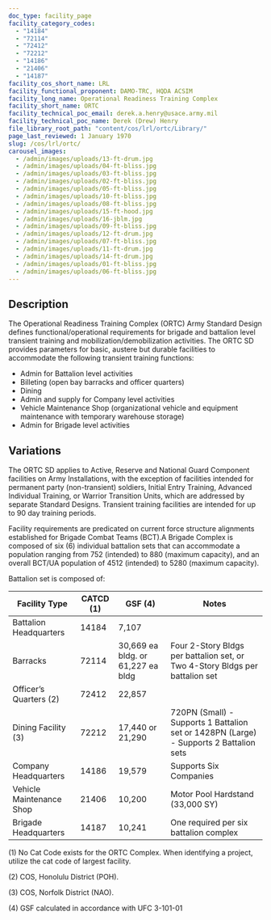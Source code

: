 ```yaml
---
doc_type: facility_page
facility_category_codes:
  - "14184"
  - "72114"
  - "72412"
  - "72212"
  - "14186"
  - "21406"
  - "14187"
facility_cos_short_name: LRL
facility_functional_proponent: DAMO-TRC, HQDA ACSIM
facility_long_name: Operational Readiness Training Complex
facility_short_name: ORTC
facility_technical_poc_email: derek.a.henry@usace.army.mil
facility_technical_poc_name: Derek (Drew) Henry
file_library_root_path: "content/cos/lrl/ortc/Library/"
page_last_reviewed: 1 January 1970
slug: /cos/lrl/ortc/
carousel_images:
  - /admin/images/uploads/13-ft-drum.jpg
  - /admin/images/uploads/04-ft-bliss.jpg
  - /admin/images/uploads/03-ft-bliss.jpg
  - /admin/images/uploads/02-ft-bliss.jpg
  - /admin/images/uploads/05-ft-bliss.jpg
  - /admin/images/uploads/10-ft-bliss.jpg
  - /admin/images/uploads/08-ft-bliss.jpg
  - /admin/images/uploads/15-ft-hood.jpg
  - /admin/images/uploads/16-jblm.jpg
  - /admin/images/uploads/09-ft-bliss.jpg
  - /admin/images/uploads/12-ft-drum.jpg
  - /admin/images/uploads/07-ft-bliss.jpg
  - /admin/images/uploads/11-ft-drum.jpg
  - /admin/images/uploads/14-ft-drum.jpg
  - /admin/images/uploads/01-ft-bliss.jpg
  - /admin/images/uploads/06-ft-bliss.jpg
---
```


## Description

The Operational Readiness Training Complex (ORTC) Army Standard Design defines functional/operational requirements for brigade and battalion level transient training and mobilization/demobilization activities. The ORTC SD provides parameters for basic, austere but durable facilities to accommodate the following transient training functions:

- Admin for Battalion level activities
- Billeting (open bay barracks and officer quarters)
- Dining
- Admin and supply for Company level activities
- Vehicle Maintenance Shop (organizational vehicle and equipment maintenance with temporary warehouse storage)
- Admin for Brigade level activities

## Variations

The ORTC SD applies to Active, Reserve and National Guard Component facilities on Army Installations, with the exception of facilities intended for permanent party (non-transient) soldiers, Initial Entry Training, Advanced Individual Training, or Warrior Transition Units, which are addressed by separate Standard Designs. Transient training facilities are intended for up to 90 day training periods.

Facility requirements are predicated on current force structure alignments established for Brigade Combat Teams (BCT).A Brigade Complex is composed of six (6) individual battalion sets that can accommodate a population ranging from 752 (intended) to 880 (maximum capacity), and an overall BCT/UA population of 4512 (intended) to 5280 (maximum capacity).

Battalion set is composed of:

| Facility Type             | ​CATCD (1) | GSF (4)                            | ​Notes                                                                                   |
| ------------------------- | ---------- | ---------------------------------- | ---------------------------------------------------------------------------------------- |
| Battalion Headquarters​   | ​14184     | ​7,107                             | ​​                                                                                       |
| Barracks​                 | ​72114     | ​30,669 ea bldg. or 61,227 ea bldg | Four 2-Story Bldgs per battalion set, or Two 4-Story Bldgs per battalion set             |
| Officer’s Quarters (2)    | ​72412     | 22,857​                            | ​                                                                                        |
| ​​Dining Facility (3)     | ​72212     | ​17,440 or 21,290                  | ​​720PN (Small) - Supports 1 Battalion set or 1428PN (Large) - Supports 2 Battalion sets |
| Company Headquarters​     | ​14186     | ​19,579                            | ​​Supports Six Companies                                                                 |
| Vehicle Maintenance Shop​ | ​21406     | 10,200                             | ​Motor Pool Hardstand (33,000 SY)                                                        |
| Brigade Headquarters​     | ​14187     | ​10,241                            | ​One required per six battalion complex                                                  |

(1) No Cat Code exists for the ORTC Complex. When identifying a project, utilize the cat code of largest facility.

(2) COS, Honolulu District (POH).

(3) COS, Norfolk District (NAO).

(4) GSF calculated in accordance with UFC 3-101-01
